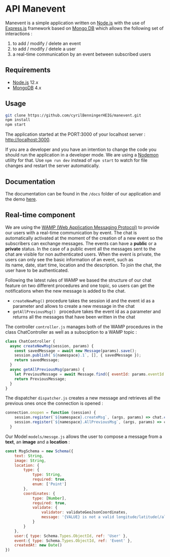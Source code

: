 # API Manevent 

Manevent is a simple application written on [Node.js](https://nodejs.org/) with the use of [Express.js](https://expressjs.com/) framework based on [Mongo DB](https://www.mongodb.com/) which allows the following set of interactions : 

1. to add / modify / delete an event  
2. to add / modify / detele a user 
3. a real-time communication by an event between subscribed users 

## Requirements

* [Node.js](https://nodejs.org/) 12.x
* [MongoDB](https://www.mongodb.com/) 4.x

## Usage

```bash
git clone https://github.com/cyrilBenningerHEIG/manevent.git
npm install
npm start
```

The application started at the PORT:3000 of your localhost server : [http://localhost:3000](http://localhost:3000).

If you are a developer and you have an intention to change the code you should run the application in a developer mode. We are using a [Nodemon](https://nodemon.io/) utility for that. Use `npm run dev`  instead of `npm start` to watch for file changes and restart the server automatically.

## Documentation

The documentation can be found in the `/docs` folder of our application and the demo [here](https://manevent.herokuapp.com/).

## Real-time component 

We are using the [WAMP (Web Application Messaging Protocol)](https://en.wikipedia.org/wiki/Web_Application_Messaging_Protocol) to provide our users with a real-time communication by event. The chat is automatically activated at the moment of the creation of a new event so the subscribers can exchange messages. The events can have a **public** or a **private** status. In the case of a public event all the messages sent to the chat are visible for non authenticated users. When the event is private, the users can only see the basic information of an event, such as  
 its name, date, start time, location and the description. To join the chat, the user have to be authenticated. 
 
Following the latest rules of WAMP we based the structure of our chat feature on two different procedures and one topic, so users can get the notifications when the new message is added to the chat. 

* `createNewMsg()`  procedure takes the session id and the event id as a parameter and allows to create a new message in the chat   
* `getAllPreviousMsg() ` procedure takes the event id as a parameter and returns all the messages that have been written in the chat 

The controller `controller.js` manages both of the WAMP procedures in the class ChatController as well as a subsciption to a WAMP topic : 
```js
class ChatController {
  async createNewMsg(session, params) {
    const savedMessage = await new Message(params).save();
    session.publish(`${namespace}.1`, [], { savedMessage });
    return savedMessage;
  }
  async getAllPreviousMsg(params) {
    let PreviousMessage = await Message.find({ eventId: params.eventId 	}).sort('createdAt').exec();
    return PreviousMessage;
  }
}
```
The dispatcher `dispatcher.js` creates a new message and retrieves all the previous ones once the connection is opened : 
```js
connection.onopen = function (session) {
    session.register(`${namespace}.createMsg`, (args, params) => chat.createNewMsg(session, params));
    session.register(`${namespace}.AllPreviousMsg`, (args, params) => chat.getAllPreviousMsg(params));
  }
```

Our Model `models/messge.js` allows the user to compose a message from a **text**, an **image** and a **location** : 
```js
const MsgSchema = new Schema({
    text: String,
    image: String,
    location: {
        type: {
            type: String,
            required: true,
            enum: ['Point']
        },
        coordinates: {
            type: [Number],
            required: true,
            validate: {
                validator: validateGeoJsonCoordinates,
                message: '{VALUE} is not a valid longitude/latitude(/altitude) coordinates array'
            }
        }
    },
    user:{ type: Schema.Types.ObjectId, ref: 'User' },
    event:{ type: Schema.Types.ObjectId, ref: 'Event' },
    createdAt: new Date()
})
```


